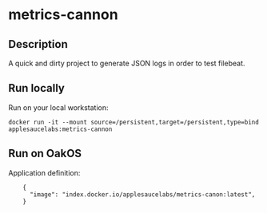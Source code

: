 # metrics-cannon

## Description
A quick and dirty project to generate JSON logs in order to test filebeat.

## Run locally
Run on your local workstation:
```
docker run -it --mount source=/persistent,target=/persistent,type=bind applesaucelabs:metrics-cannon
```

## Run on OakOS
Application definition:

```
    {
      "image": "index.docker.io/applesaucelabs/metrics-canon:latest",
    }
```
